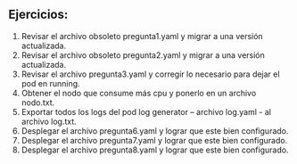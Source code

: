 ## **Ejercicios:**

1. Revisar el archivo obsoleto pregunta1.yaml y migrar a una versión actualizada. 
2. Revisar el archivo obsoleto pregunta2.yaml y migrar a una versión actualizada.
3. Revisar el archivo pregunta3.yaml y corregir lo necesario para dejar el pod en running.
4. Obtener el nodo que consume más cpu y ponerlo en un archivo nodo.txt.
5. Exportar todos los logs del pod log generator – archivo log.yaml - al archivo log.txt.
6. Desplegar el archivo pregunta6.yaml y lograr que este bien configurado. 
7. Desplegar el archivo pregunta7.yaml y lograr que este bien configurado.
8. Desplegar el archivo pregunta8.yaml y lograr que este bien configurado.
